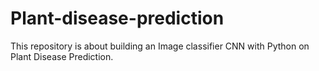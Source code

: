# Plant-disease-prediction
This repository is about building an Image classifier CNN with Python on Plant Disease Prediction.
